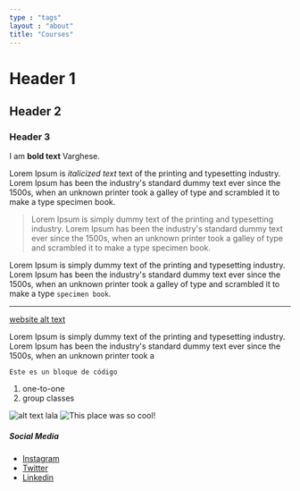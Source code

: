```yaml
---
type : "tags"
layout : "about"
title: "Courses"
---
```


# Header 1
## Header 2
### Header 3


I am **bold text** Varghese.

Lorem Ipsum is *italicized text* text of the printing and typesetting industry. Lorem Ipsum has been the industry's standard dummy text ever since the 1500s, when an unknown printer took a galley of type and scrambled it to make a type specimen book.

> Lorem Ipsum is simply dummy text of the printing and typesetting industry. Lorem Ipsum has been the industry's standard dummy text ever since the 1500s, when an unknown printer took a galley of type and scrambled it to make a type specimen book.

Lorem Ipsum is simply dummy text of the printing and typesetting industry. Lorem Ipsum has been the industry's standard dummy text ever since the 1500s, when an unknown printer took a galley of type and scrambled it to make a type `specimen book`.

---

[website alt text](www.google.com)

Lorem Ipsum is simply dummy text of the printing and typesetting industry. Lorem Ipsum has been the industry's standard dummy text ever since the 1500s, when an unknown printer took a

```
Este es un bloque de código

```

1. one-to-one
2. group classes

![alt text lala](author-post-img.jpg)
![This place was so cool!](/img/courses/author-post-img.jpg "Just an Image")

##### Social Media
- [Instagram](https://www.instagram.com/binovarghese_)
- [Twitter](https://twitter.com/binovarghese_)
- [Linkedin](https://linkedin.com/in/binovarghese-)


